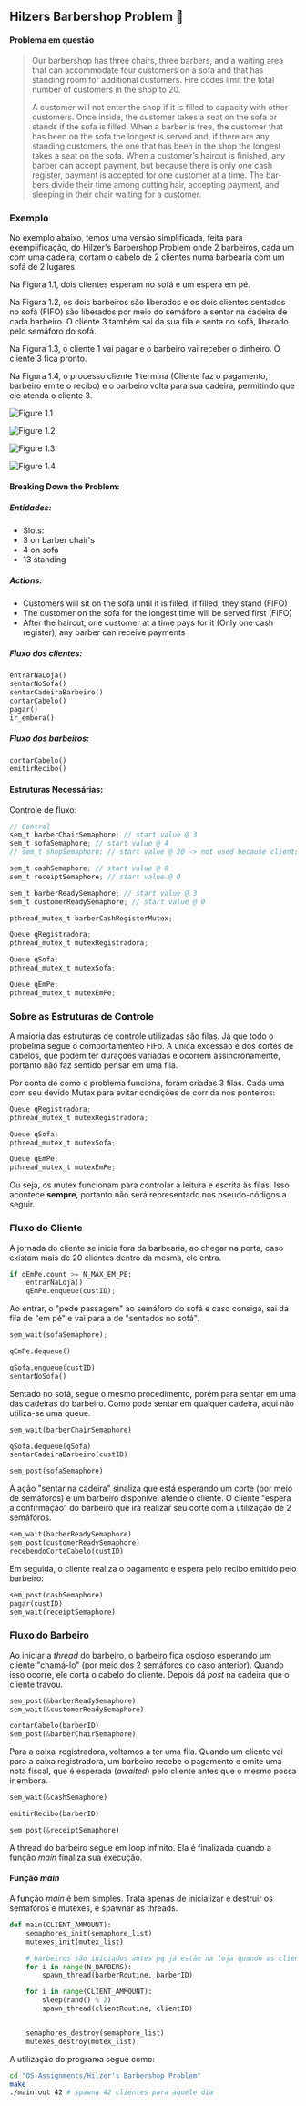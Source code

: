 ## Hilzers Barbershop Problem 💈


#### Problema em questão
> Our barbershop has three chairs, three barbers, and a waiting area that can accommodate four customers on a sofa and that has standing room for additional customers. Fire codes limit the total number of customers in the shop to 20.
>
> A customer will not enter the shop if it is filled to capacity with other customers. Once inside, the customer takes a seat on the sofa or stands if the sofa is filled. When a barber is free, the customer that has been on the sofa the longest is served and, if there are any standing customers, the one that has been in the shop the longest takes a seat on the sofa. When a customer’s haircut is finished, any barber can accept payment, but because there is only one cash register, payment is accepted for one customer at a time. The bar- bers divide their time among cutting hair, accepting payment, and sleeping in their chair waiting for a customer.

### Exemplo

No exemplo abaixo, temos uma versão simplificada, feita para exemplificação, do Hilzer's Barbershop Problem onde 2 barbeiros, cada um com uma cadeira, cortam o cabelo de 2 clientes numa barbearia com um sofá de 2 lugares.

Na Figura 1.1, dois clientes esperam no sofá e um espera em pé.

Na Figura 1.2, os dois barbeiros são liberados e os dois clientes sentados no sofá (FIFO) são liberados por meio do semáforo a sentar na cadeira de cada barbeiro. O cliente 3 também sai da sua fila e senta no sofá, liberado pelo semáforo do sofá.

Na Figura 1.3, o cliente 1 vai pagar e o barbeiro vai receber o dinheiro. O cliente 3 fica pronto.

Na Figura 1.4, o processo cliente 1 termina (Cliente faz o pagamento, barbeiro emite o recibo) e o barbeiro volta para sua cadeira, permitindo que ele atenda o cliente 3.

![Figure 1.1](11.png)

![Figure 1.2](12.png)

![Figure 1.3](13.png)

![Figure 1.4](14.png)


#### Breaking Down the Problem:

##### Entidades:
- Slots:
- 3 on barber chair's
- 4 on sofa
- 13 standing

##### Actions:
- Customers will sit on the sofa until it is filled, if filled, they stand (FIFO)
- The customer on the sofa for the longest time will be served first (FIFO)
- After the haircut, one customer at a time pays for it (Only one cash register), any barber can receive payments

##### Fluxo dos clientes:
```py
entrarNaLoja()
sentarNoSofa()
sentarCadeiraBarbeiro()
cortarCabelo()
pagar()
ir_embora()
```

##### Fluxo dos barbeiros:
```py
cortarCabelo()
emitirRecibo()
```

#### Estruturas Necessárias:
Controle de fluxo:
```c
// Control
sem_t barberChairSemaphore; // start value @ 3
sem_t sofaSemaphore; // start value @ 4
// sem_t shopSemaphore; // start value @ 20 -> not used because clients don't wait

sem_t cashSemaphore; // start value @ 0
sem_t receiptSemaphore; // start value @ 0

sem_t barberReadySemaphore; // start value @ 3
sem_t customerReadySemaphore; // start value @ 0

pthread_mutex_t barberCashRegisterMutex;

Queue qRegistradora;
pthread_mutex_t mutexRegistradora;

Queue qSofa;
pthread_mutex_t mutexSofa;

Queue qEmPe;
pthread_mutex_t mutexEmPe;
```

### Sobre as Estruturas de Controle
A maioria das estruturas de controle utilizadas são filas. Já que todo o probelma
segue o comportamenteo FiFo. A única excessão é dos cortes de cabelos, que podem
ter durações variadas e ocorrem assincronamente, portanto não faz sentido pensar
em uma fila.

Por conta de como o problema funciona, foram criadas 3 filas. Cada uma com seu devido Mutex para evitar condições de corrida nos ponteiros:
```c
Queue qRegistradora;
pthread_mutex_t mutexRegistradora;

Queue qSofa;
pthread_mutex_t mutexSofa;

Queue qEmPe;
pthread_mutex_t mutexEmPe;
```
Ou seja, os mutex funcionam para controlar a leitura e escrita às filas. Isso
acontece **sempre**, portanto não será representado nos pseudo-códigos a seguir.


### Fluxo do Cliente

A jornada do cliente se inicia fora da barbearia, ao chegar na porta, caso existam
mais de 20 clientes dentro da mesma, ele entra.
```py
if qEmPe.count >= N_MAX_EM_PE:
    entrarNaLoja()
    qEmPe.enqueue(custID);
```

Ao entrar, o "pede passagem" ao semáforo do sofá e caso consiga, sai da fila de
"em pé" e vai para a de "sentados no sofá".
```py
sem_wait(sofaSemaphore);

qEmPe.dequeue()

qSofa.enqueue(custID)
sentarNoSofa()
```

Sentado no sofá, segue o mesmo procedimento, porém para sentar em uma das cadeiras
do barbeiro. Como pode sentar em qualquer cadeira, aqui não utiliza-se uma queue.

```py
sem_wait(barberChairSemaphore)

qSofa.dequeue(qSofa)
sentarCadeiraBarbeiro(custID)

sem_post(sofaSemaphore)
```

A ação "sentar na cadeira" sinaliza que está esperando um corte (por meio de semáforos)
e um barbeiro disponível atende o cliente. O cliente "espera a confirmação" do barbeiro
que irá realizar seu corte com a utilização de 2 semáforos.

```py
sem_wait(barberReadySemaphore)
sem_post(customerReadySemaphore)
recebendoCorteCabelo(custID)
```

Em seguida, o cliente realiza o pagamento e espera pelo recibo emitido pelo barbeiro:

```py
sem_post(cashSemaphore)
pagar(custID)
sem_wait(receiptSemaphore)
```

### Fluxo do Barbeiro

Ao iniciar a _thread_ do barbeiro, o barbeiro fica oscioso esperando um cliente "chamá-lo"
(por meio dos 2 semáforos do caso anterior). Quando isso ocorre, ele corta o cabelo do cliente.
Depois dá _post_ na cadeira que o cliente travou.

```py
sem_post(&barberReadySemaphore)
sem_wait(&customerReadySemaphore)

cortarCabelo(barberID)
sem_post(&barberChairSemaphore)
```

Para a caixa-registradora, voltamos a ter uma fila. Quando um cliente vai para a
caixa registradora, um barbeiro recebe o pagamento e emite uma nota fiscal, que
é esperada (_awaited_) pelo cliente antes que o mesmo possa ir embora.

```py
sem_wait(&cashSemaphore)

emitirRecibo(barberID)

sem_post(&receiptSemaphore)
```

A thread do barbeiro segue em loop infinito. Ela é finalizada quando a função _main_
finaliza sua execução.


#### Função _main_

A função _main_ é bem simples. Trata apenas de inicializar e destruir os semaforos
e mutexes, e spawnar as threads.

```py
def main(CLIENT_AMMOUNT):
    semaphores_init(semaphore_list)
    mutexes_init(mutex_list)

    # barbeiros são iniciados antes pq já estão na loja quando os clientes chegam
    for i in range(N_BARBERS):
        spawn_thread(barberRoutine, barberID)

    for i in range(CLIENT_AMMOUNT):
        sleep(rand() % 2)
        spawn_thread(clientRoutine, clientID)


    semaphores_destroy(semaphore_list)
    mutexes_destroy(mutex_list)
```

A utilização do programa segue como:
```sh
cd "OS-Assignments/Hilzer's Barbershop Problem"
make
./main.out 42 # spawna 42 clientes para aquele dia
```
